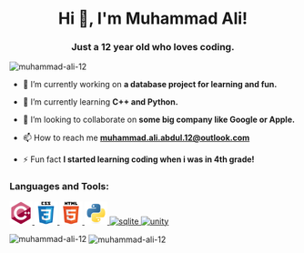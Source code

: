 <h1 align="center">Hi 👋, I'm Muhammad Ali!</h1>
<h3 align="center">Just a 12 year old who loves coding.</h3>

<p align="left"> <img src="https://komarev.com/ghpvc/?username=muhammad-ali-12&label=Profile%20views&color=0e75b6&style=flat" alt="muhammad-ali-12" /> </p>

- 🔭 I’m currently working on **a database project for learning and fun.**

- 🌱 I’m currently learning **C++ and Python.**

- 👯 I’m looking to collaborate on **some big company like Google or Apple.**

- 📫 How to reach me **muhammad.ali.abdul.12@outlook.com**

- ⚡ Fun fact **I started learning coding when i was in 4th grade!**

<h3 align="left">Languages and Tools:</h3>
<p align="left"> <a href="https://www.w3schools.com/cpp/" target="_blank" rel="noreferrer"> <img src="https://raw.githubusercontent.com/devicons/devicon/master/icons/cplusplus/cplusplus-original.svg" alt="cplusplus" width="40" height="40"/> </a> <a href="https://www.w3schools.com/css/" target="_blank" rel="noreferrer"> <img src="https://raw.githubusercontent.com/devicons/devicon/master/icons/css3/css3-original-wordmark.svg" alt="css3" width="40" height="40"/> </a> <a href="https://www.w3.org/html/" target="_blank" rel="noreferrer"> <img src="https://raw.githubusercontent.com/devicons/devicon/master/icons/html5/html5-original-wordmark.svg" alt="html5" width="40" height="40"/> </a> <a href="https://www.python.org" target="_blank" rel="noreferrer"> <img src="https://raw.githubusercontent.com/devicons/devicon/master/icons/python/python-original.svg" alt="python" width="40" height="40"/> </a> <a href="https://www.sqlite.org/" target="_blank" rel="noreferrer"> <img src="https://www.vectorlogo.zone/logos/sqlite/sqlite-icon.svg" alt="sqlite" width="40" height="40"/> </a> <a href="https://unity.com/" target="_blank" rel="noreferrer"> <img src="https://www.vectorlogo.zone/logos/unity3d/unity3d-icon.svg" alt="unity" width="40" height="40"/> </a> </p>

<p><img align="left" src="https://github-readme-stats.vercel.app/api/top-langs?username=muhammad-ali-12&show_icons=true&locale=en&layout=compact" alt="muhammad-ali-12" /></p>

<p>&nbsp;<img align="center" src="https://github-readme-stats.vercel.app/api?username=muhammad-ali-12&show_icons=true&locale=en" alt="muhammad-ali-12" /></p>
